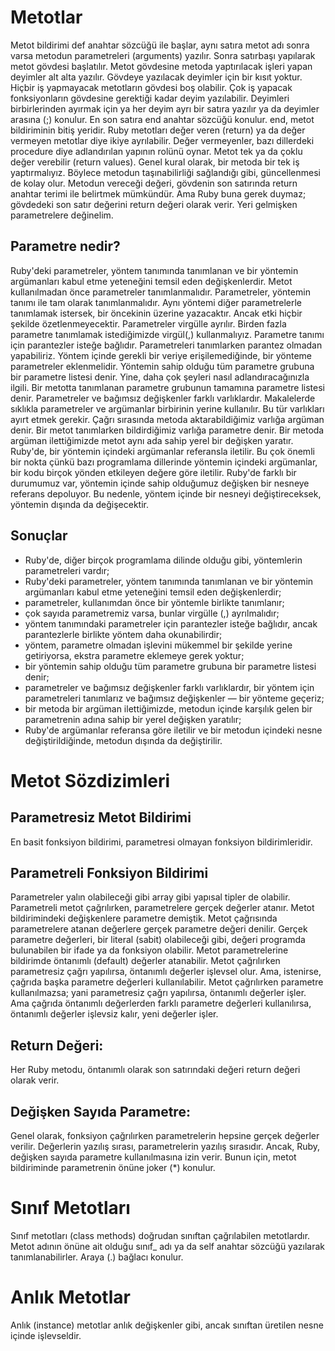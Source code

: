 # Metotlar

Metot bildirimi def anahtar sözcüğü ile başlar, aynı satıra metot adı sonra varsa metodun parametreleri (arguments) yazılır. Sonra satırbaşı yapılarak metot gövdesi başlatılır. Metot gövdesine metoda yaptırılacak işleri yapan deyimler alt alta yazılır. Gövdeye yazılacak deyimler için bir kısıt yoktur. Hiçbir iş yapmayacak metotların gövdesi boş olabilir. Çok iş yapacak fonksiyonların gövdesine gerektiği kadar deyim yazılabilir. Deyimleri birbirlerinden ayırmak için ya her deyim ayrı bir satıra yazılır ya da deyimler arasına (;) konulur. En son satıra end anahtar sözcüğü konulur. end, metot bildiriminin bitiş yeridir.
Ruby metotları değer veren (return) ya da değer vermeyen metotlar diye ikiye ayrılabilir. Değer vermeyenler, bazı dillerdeki procedure diye adlandırılan yapının rolünü oynar. Metot tek ya da çoklu değer verebilir (return values). Genel kural olarak, bir metoda bir tek iş yaptırmalıyız. Böylece metodun taşınabilirliği sağlandığı gibi, güncellenmesi de kolay olur. Metodun vereceği değeri, gövdenin son satırında return anahtar terimi ile belirtmek mümkündür. Ama Ruby buna gerek duymaz; gövdedeki son satır değerini return değeri olarak verir. Yeri gelmişken parametrelere değinelim.

## Parametre nedir?
Ruby'deki parametreler, yöntem tanımında tanımlanan ve bir yöntemin argümanları kabul etme yeteneğini temsil eden değişkenlerdir.
Metot kullanılmadan önce parametreler tanımlanmalıdır.
Parametreler, yöntemin tanımı ile tam olarak tanımlanmalıdır. Aynı yöntemi diğer parametrelerle tanımlamak istersek, bir öncekinin üzerine yazacaktır. Ancak etki hiçbir şekilde özetlenmeyecektir.
Parametreler virgülle ayrılır.
Birden fazla parametre tanımlamak istediğimizde virgül(,) kullanmalıyız.
Parametre tanımı için parantezler isteğe bağlıdır.
Parametreleri tanımlarken parantez olmadan yapabiliriz. Yöntem içinde gerekli bir veriye erişilemediğinde, bir yönteme parametreler eklenmelidir.
Yöntemin sahip olduğu tüm parametre grubuna bir parametre listesi denir.
Yine, daha çok şeyleri nasıl adlandıracağınızla ilgili. Bir metotta tanımlanan parametre grubunun tamamına parametre listesi denir.
Parametreler ve bağımsız değişkenler farklı varlıklardır.
Makalelerde sıklıkla parametreler ve argümanlar birbirinin yerine kullanılır. Bu tür varlıkları ayırt etmek gerekir.
Çağrı sırasında metoda aktarabildiğimiz varlığa argüman denir.
Bir metot tanımlarken bildirdiğimiz varlığa parametre denir.
Bir metoda argüman ilettiğimizde metot aynı ada sahip yerel bir değişken yaratır.
Ruby'de, bir yöntemin içindeki argümanlar referansla iletilir.
Bu çok önemli bir nokta çünkü bazı programlama dillerinde yöntemin içindeki argümanlar, bir kodu birçok yönden etkileyen değere göre iletilir. Ruby'de farklı bir durumumuz var, yöntemin içinde sahip olduğumuz değişken bir nesneye referans depoluyor.
Bu nedenle, yöntem içinde bir nesneyi değiştireceksek, yöntemin dışında da değişecektir.

## Sonuçlar
- Ruby'de, diğer birçok programlama dilinde olduğu gibi, yöntemlerin parametreleri vardır;
- Ruby'deki parametreler, yöntem tanımında tanımlanan ve bir yöntemin argümanları kabul etme yeteneğini temsil eden değişkenlerdir;
- parametreler, kullanımdan önce bir yöntemle birlikte tanımlanır;
- çok sayıda parametremiz varsa, bunlar virgülle (,) ayrılmalıdır;
- yöntem tanımındaki parametreler için parantezler isteğe bağlıdır, ancak parantezlerle birlikte yöntem daha okunabilirdir;
- yöntem, parametre olmadan işlevini mükemmel bir şekilde yerine getiriyorsa, ekstra parametre eklemeye gerek yoktur;
- bir yöntemin sahip olduğu tüm parametre grubuna bir parametre listesi denir;
- parametreler ve bağımsız değişkenler farklı varlıklardır, bir yöntem için parametreleri tanımlarız ve bağımsız değişkenler — bir yönteme geçeriz;
- bir metoda bir argüman ilettiğimizde, metodun içinde karşılık gelen bir parametrenin adına sahip bir yerel değişken yaratılır;
- Ruby'de argümanlar referansa göre iletilir ve bir metodun içindeki nesne değiştirildiğinde, metodun dışında da değiştirilir.

# Metot Sözdizimleri

## Parametresiz Metot Bildirimi
En basit fonksiyon bildirimi, parametresi olmayan fonksiyon bildirimleridir.

## Parametreli Fonksiyon Bildirimi
 Parametreler yalın olabileceği gibi array gibi yapısal tipler de olabilir.  Parametreli metot çağrılırken, parametrelere gerçek değerler atanır. Metot bildirimindeki değişkenlere parametre demiştik. Metot çağrısında parametrelere atanan değerlere gerçek parametre değeri denilir. Gerçek parametre değerleri, bir literal (sabit) olabileceği gibi, değeri programda bulunabilen bir ifade ya da fonksiyon olabilir. Metot parametrelerine bildirimde öntanımlı (default) değerler atanabilir. Metot çağrılırken parametresiz çağrı yapılırsa, öntanımlı değerler işlevsel olur. Ama, istenirse, çağrıda başka parametre değerleri kullanılabilir. Metot çağrılırken parametre kullanılmazsa; yani parametresiz çağrı yapılırsa, öntanımlı değerler işler. Ama çağrıda öntanımlı değerlerden farklı parametre değerleri kullanılırsa, öntanımlı değerler işlevsiz kalır, yeni değerler işler.

## Return Değeri:
Her Ruby metodu, öntanımlı olarak son satırındaki değeri return değeri olarak verir. 

## Değişken Sayıda Parametre:
Genel olarak, fonksiyon çağrılırken parametrelerin hepsine gerçek değerler verilir. Değerlerin yazılış sırası, parametrelerin yazılış sırasıdır. Ancak, Ruby, değişken sayıda parametre kullanılmasına izin verir. Bunun için, metot bildiriminde parametrenin önüne joker (*) konulur.

# Sınıf Metotları 
Sınıf metotları (class methods) doğrudan sınıftan çağrılabilen metotlardır. Metot adının önüne ait olduğu sınıf_ adı ya da self anahtar sözcüğü yazılarak tanımlanabilirler. Araya (.) bağlacı konulur.

# Anlık Metotlar
Anlık (instance) metotlar anlık değişkenler gibi, ancak sınıftan üretilen nesne içinde işlevseldir. 





